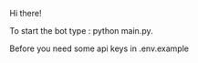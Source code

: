 Hi there!

To start the bot type : python main.py.

Before you need some api keys in <bold> .env.example </bold>
